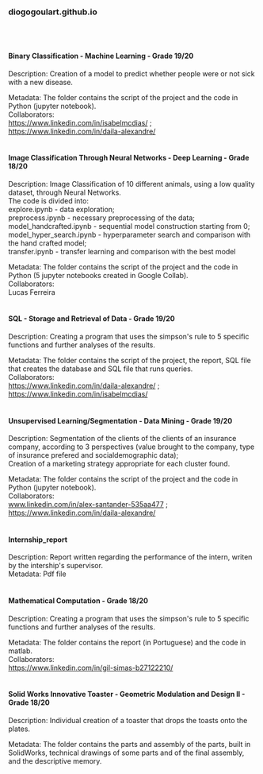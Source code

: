 ### diogogoulart.github.io
<br />
<br /> 

#### Binary Classification - Machine Learning - Grade 19/20
  Description: Creation of a model to predict whether people were or not sick with a new disease. <br />
  
  Metadata: The folder contains the script of the project and the code in Python (jupyter notebook). <br />
  Collaborators: <br />
    https://www.linkedin.com/in/isabelmcdias/ ; 
    https://www.linkedin.com/in/daila-alexandre/
<br />
<br />  
#### Image Classification Through Neural Networks - Deep Learning - Grade 18/20
  Description: Image Classification of 10 different animals, using a low quality dataset, through Neural Networks. <br />
  The code is divided into: <br />
  explore.ipynb - data exploration; <br />
  preprocess.ipynb - necessary preprocessing of the data; <br />
  model_handcrafted.ipynb - sequential model construction starting from 0; <br />
  model_hyper_search.ipynb - hyperparameter search and comparison with the hand crafted model; <br />
  transfer.ipynb - transfer learning and comparison with the best model <br />
  
  Metadata: The folder contains the script of the project and the code in Python (5 jupyter notebooks created in Google Collab). <br />
  Collaborators: <br />
    Lucas Ferreira
<br />
<br />  
#### SQL - Storage and Retrieval of Data - Grade 19/20 
  Description: Creating a program that uses the simpson's rule to 5 specific functions and further analyses of the results. <br />
  
  Metadata: The folder contains the script of the project, the report, SQL file that creates the database and SQL file that runs queries. <br />
  Collaborators:  <br />
    https://www.linkedin.com/in/daila-alexandre/ ; 
    https://www.linkedin.com/in/isabelmcdias/
<br />
<br />  
#### Unsupervised Learning/Segmentation - Data Mining - Grade 19/20
  Description: Segmentation of the clients of the clients of an insurance company, according to 3 perspectives (value brought to the company, type of insurance prefered and socialdemographic data); <br />
  Creation of a marketing strategy appropriate for each cluster found. <br />
  
  Metadata: The folder contains the script of the project and the code in Python (jupyter notebook). <br />
  Collaborators: <br />
    www.linkedin.com/in/alex-santander-535aa477 ; 
    https://www.linkedin.com/in/daila-alexandre/
<br />
<br />  
 #### Internship_report 
  Description: Report written regarding the performance of the intern, writen by the intership's supervisor. <br />
  Metadata: Pdf file
<br />
<br />  
 #### Mathematical Computation - Grade 18/20 
  Description: Creating a program that uses the simpson's rule to 5 specific functions and further analyses of the results. <br />
  
  Metadata: The folder contains the report (in Portuguese) and the code in matlab. <br />
  Collaborators: <br />
    https://www.linkedin.com/in/gil-simas-b27122210/
<br />
<br />  
#### Solid Works Innovative Toaster - Geometric Modulation and Design II - Grade 18/20 
  Description: Individual creation of a toaster that drops the toasts onto the plates. <br />
  
  Metadata: The folder contains the parts and assembly of the parts, built in SolidWorks, technical drawings of some parts and of the final assembly, and the descriptive memory. <br />
  
 
  
  
  
